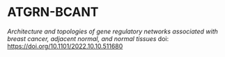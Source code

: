 # ATGRN-BCANT
<i>Architecture and topologies of gene regulatory networks associated with breast cancer, adjacent normal, and normal tissues</i>
doi: https://doi.org/10.1101/2022.10.10.511680
